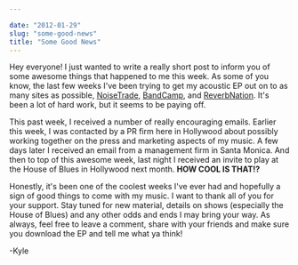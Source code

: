 ```yaml
---

date: "2012-01-29"
slug: "some-good-news"
title: "Some Good News"
---
```


Hey everyone! I just wanted to write a really short post to inform you of some awesome things that happened to me this week. As some of you know, the last few weeks I've been trying to get my acoustic EP out on to as many sites as possible, [NoiseTrade](http://www.noisetrade.com/kyleshevlin), [BandCamp](http://kyleshevlin.bandcamp.com), and [ReverbNation](http://www.reverbnation.com/kyleshevlin). It's been a lot of hard work, but it seems to be paying off.

This past week, I received a number of really encouraging emails. Earlier this week, I was contacted by a PR firm here in Hollywood about possibly working together on the press and marketing aspects of my music. A few days later I received an email from a management firm in Santa Monica. And then to top of this awesome week, last night I received an invite to play at the House of Blues in Hollywood next month. **HOW COOL IS THAT!?**

Honestly, it's been one of the coolest weeks I've ever had and hopefully a sign of good things to come with my music. I want to thank all of you for your support. Stay tuned for new material, details on shows (especially the House of Blues) and any other odds and ends I may bring your way. As always, feel free to leave a comment, share with your friends and make sure you download the EP and tell me what ya think!

\-Kyle
